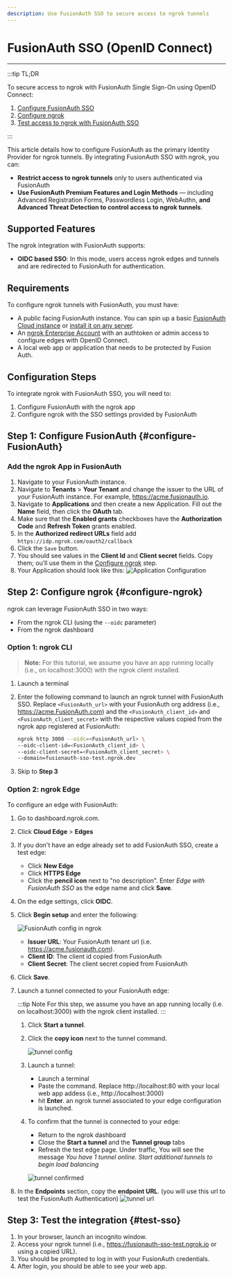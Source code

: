 ```yaml
---
description: Use FusionAuth SSO to secure access to ngrok tunnels
---
```


# FusionAuth SSO (OpenID Connect)
------------

:::tip TL;DR

To secure access to ngrok with FusionAuth Single Sign-On using OpenID Connect:
1. [Configure FusionAuth SSO](#configure-FusionAuth)
1. [Configure ngrok](#configure-ngrok)
1. [Test access to ngrok with FusionAuth SSO](#test-sso)

:::

This article details how to configure FusionAuth as the primary Identity Provider for ngrok tunnels.
By integrating FusionAuth SSO with ngrok, you can:

- **Restrict access to ngrok tunnels** only to users authenticated via FusionAuth
- **Use FusionAuth Premium Features and Login Methods** — including Advanced Registration Forms, Passwordless Login, WebAuthn, **and Advanced Threat Detection to control access to ngrok tunnels**.

## Supported Features

The ngrok integration with FusionAuth supports:

- **OIDC based SSO**: In this mode, users access ngrok edges and tunnels and are redirected to FusionAuth for authentication.

## Requirements

To configure ngrok tunnels with FusionAuth, you must have:

- A public facing FusionAuth instance. You can spin up a basic [FusionAuth Cloud instance](https://fusionauth.io/pricing) or [install it on any server](https://fusionauth.io/docs/v1/tech/installation-guide/).
- An [ngrok Enterprise Account](https://ngrok.com/pricing) with an authtoken or admin access to configure edges with OpenID Connect.
- A local web app or application that needs to be protected by Fusion Auth.


## Configuration Steps

To integrate ngrok with FusionAuth SSO, you will need to:

1. Configure FusionAuth with the ngrok app
1. Configure ngrok with the SSO settings provided by FusionAuth

## **Step 1**: Configure FusionAuth {#configure-FusionAuth}

### Add the ngrok App in FusionAuth

1. Navigate to your FusionAuth instance.
1. Navigate to **Tenants** > **Your Tenant** and change the issuer to the URL of your FusionAuth instance. For example, https://acme.fusionauth.io.
1. Navigate to **Applications** and then create a new Application. Fill out the **Name** field, then click the **OAuth** tab.
1. Make sure that the **Enabled grants** checkboxes have the **Authorization Code** and **Refresh Token** grants enabled.
1. In the **Authorized redirect URLs** field add `https://idp.ngrok.com/oauth2/callback`
1. Click the `Save` button.
1. You should see values in the **Client Id** and **Client secret** fields. Copy them; ou’ll use them in the [Configure ngrok](#configure-ngrok) step.
1. Your Application should look like this: 
    ![Application Configuration](img/application-configuration.png)



## **Step 2**: Configure ngrok {#configure-ngrok}

ngrok can leverage FusionAuth SSO in two ways:

- From the ngrok CLI (using the `--oidc` parameter)
- From the ngrok dashboard

### **Option 1**: ngrok CLI

> **Note:** For this tutorial, we assume you have an app running locally (i.e., on localhost:3000) with the ngrok client installed.

1. Launch a terminal
1. Enter the following command to launch an ngrok tunnel with FusionAuth SSO. Replace `<FusionAuth_url>` with your FusionAuth org address (i.e., https://acme.FusionAuth.com) and the `<FusionAuth_client_id>` and `<FusionAuth_client_secret>` with the respective values copied from the ngrok app registered at FusionAuth:

    ```bash
    ngrok http 3000 --oidc=<FusionAuth_url> \
    --oidc-client-id=<FusionAuth_client_id> \
    --oidc-client-secret=<FusionAuth_client_secret> \
    --domain=fusionauth-sso-test.ngrok.dev
    ```

1. Skip to **Step 3**

### **Option 2**: ngrok Edge

To configure an edge with FusionAuth:

1. Go to dashboard.ngrok.com.
1. Click **Cloud Edge** > **Edges**
1. If you don't have an edge already set to add FusionAuth SSO, create a test edge:
    * Click **New Edge**
    * Click **HTTPS Edge**
    * Click the **pencil icon** next to "no description". Enter _Edge with FusionAuth SSO_ as the edge name and click **Save**.
1. On the edge settings, click **OIDC**. 
1. Click **Begin setup** and enter the following:

    ![FusionAuth config in ngrok](img/ngrok-edge.png)

    * **Issuer URL**: Your FusionAuth tenant url (i.e. https://acme.fusionauth.com). 
    * **Client ID**: The client id copied from FusionAuth
    * **Client Secret**: The client secret copied from FusionAuth

1. Click **Save**.

1. Launch a tunnel connected to your FusionAuth edge:

    :::tip Note 
    For this step, we assume you have an app running locally (i.e. on localhost:3000) with the ngrok client installed.
    :::

    1. Click **Start a tunnel**.
    1. Click the **copy icon** next to the tunnel command.

        ![tunnel config](img/fa-2.png)

    1. Launch a tunnel:
        * Launch a terminal 
        * Paste the command. Replace http://localhost:80 with your local web app addess (i.e., http://localhost:3000)
        * hit **Enter**. an ngrok tunnel associated to your edge configuration is launched.
    1. To confirm that the tunnel is connected to your edge:
        * Return to the ngrok dashboard
        * Close the **Start a tunnel** and the **Tunnel group** tabs
        * Refresh the test edge page. Under traffic, You will see the message _You have 1 tunnel online. Start additional tunnels to begin load balancing_

        ![tunnel confirmed](img/fa-3.png)

1. In the **Endpoints** section, copy the **endpoint URL**. (you will use this url to test the FusionAuth Authentication)
    ![tunnel url](img/ngrok-url.png)

## Step 3: Test the integration {#test-sso}

1. In your browser, launch an incognito window.
1. Access your ngrok tunnel (i.e., https://fusionauth-sso-test.ngrok.io or using a copied URL).
1. You should be prompted to log in with your FusionAuth credentials.
1. After login, you should be able to see your web app.

